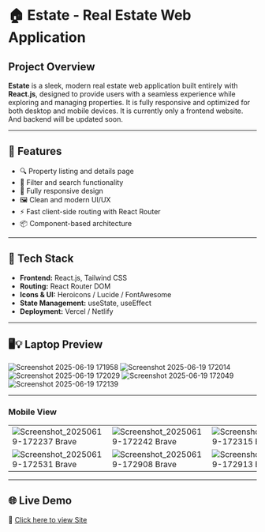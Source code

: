 # 🏠 Estate - Real Estate Web Application

## Project Overview

**Estate** is a sleek, modern real estate web application built entirely with **React.js**, designed to provide users with a seamless experience while exploring and managing properties. It is fully responsive and optimized for both desktop and mobile devices.
It is currently only a frontend website. And backend will be updated soon.

---


## 🚀 Features

- 🔍 Property listing and details page
- 🧭 Filter and search functionality
- 📱 Fully responsive design
- 🖼️ Clean and modern UI/UX
- ⚡ Fast client-side routing with React Router
- 📦 Component-based architecture

---

## 🧰 Tech Stack

- **Frontend:** React.js, Tailwind CSS
- **Routing:** React Router DOM
- **Icons & UI:** Heroicons / Lucide / FontAwesome
- **State Management:** useState, useEffect
- **Deployment:** Vercel / Netlify

---


## 🖥️💡 Laptop Preview

![Screenshot 2025-06-19 171958](https://github.com/user-attachments/assets/99c5eff8-a5a2-401e-9a64-f186ef5a7708)
![Screenshot 2025-06-19 172014](https://github.com/user-attachments/assets/4934db0b-291e-42d6-8d70-fd398a2a3bcc)
![Screenshot 2025-06-19 172029](https://github.com/user-attachments/assets/cf59226c-141f-46ab-ba24-0a61285be92e)
![Screenshot 2025-06-19 172049](https://github.com/user-attachments/assets/5ca3208d-63f2-49ae-adf4-87afd69263e9)
![Screenshot 2025-06-19 172139](https://github.com/user-attachments/assets/039867f8-ed42-4a40-9d9e-0b4a343e8b46)


---

### Mobile View

| | | | |
|---|---|---|---|
| ![Screenshot_20250619-172237 Brave](https://github.com/user-attachments/assets/34cdf359-475a-4f3f-8337-90429c0f7ab2) | ![Screenshot_20250619-172242 Brave](https://github.com/user-attachments/assets/558b8b5a-d13f-4078-9c6f-c899d70f358e) | ![Screenshot_20250619-172315 Brave](https://github.com/user-attachments/assets/c83f1fa9-b23d-4f90-8075-a72d6cd7b9e0) | ![Screenshot_20250619-172328 Brave](https://github.com/user-attachments/assets/d3fcf9bb-f3f3-433b-a884-45f517aa9bdd) |
| ![Screenshot_20250619-172531 Brave](https://github.com/user-attachments/assets/ac607104-e64d-4572-8e55-8c3e6eec73cb) | ![Screenshot_20250619-172908 Brave](https://github.com/user-attachments/assets/4f9dc148-62ef-4e08-8f23-a2068f3f6229) | ![Screenshot_20250619-172913 Brave](https://github.com/user-attachments/assets/b449223b-3eee-44e8-8513-d0ec1326ad6f)


---

## 🌐 Live Demo

🔗 [Click here to view Site](https://estate-two-ebon.vercel.app/)  

